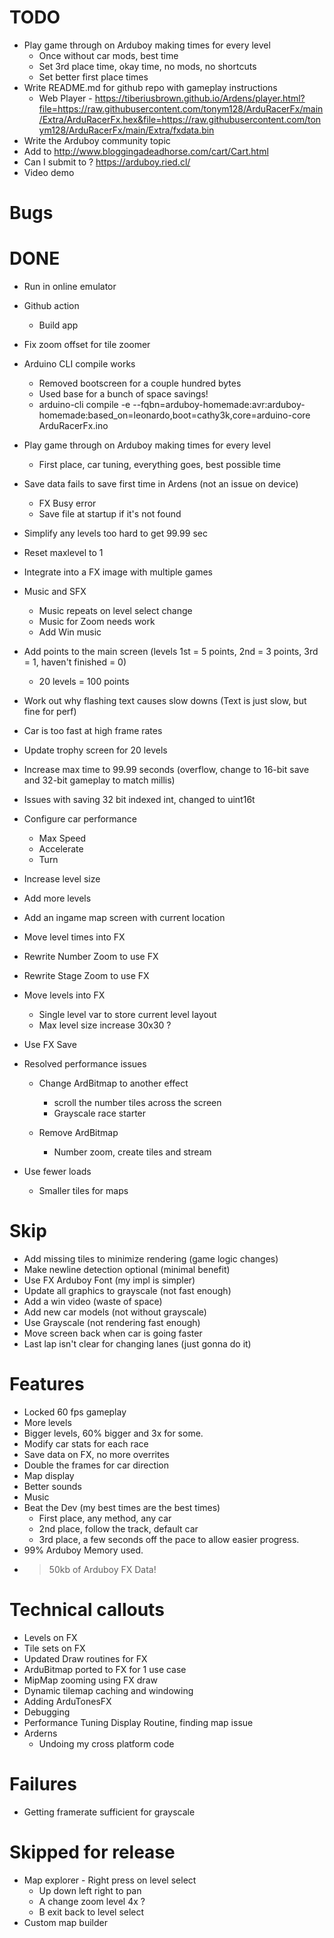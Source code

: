 # TODO
- Play game through on Arduboy making times for every level
    - Once without car mods, best time
    - Set 3rd place time, okay time, no mods, no shortcuts
    - Set better first place times
- Write README.md for github repo with gameplay instructions
    - Web Player - https://tiberiusbrown.github.io/Ardens/player.html?file=https://raw.githubusercontent.com/tonym128/ArduRacerFx/main/Extra/ArduRacerFx.hex&file=https://raw.githubusercontent.com/tonym128/ArduRacerFx/main/Extra/fxdata.bin
- Write the Arduboy community topic
- Add to http://www.bloggingadeadhorse.com/cart/Cart.html
- Can I submit to ? https://arduboy.ried.cl/
- Video demo

# Bugs

# DONE
- Run in online emulator
- Github action
    - Build app
- Fix zoom offset for tile zoomer
- Arduino CLI compile works
    - Removed bootscreen for a couple hundred bytes
    - Used base for a bunch of space savings!
    - arduino-cli compile -e --fqbn=arduboy-homemade:avr:arduboy-homemade:based_on=leonardo,boot=cathy3k,core=arduino-core ArduRacerFx.ino
- Play game through on Arduboy making times for every level
    - First place, car tuning, everything goes, best possible time
- Save data fails to save first time in Ardens (not an issue on device)
    - FX Busy error
    - Save file at startup if it's not found
- Simplify any levels too hard to get 99.99 sec
- Reset maxlevel to 1
- Integrate into a FX image with multiple games
- Music and SFX
    - Music repeats on level select change
    - Music for Zoom needs work
    - Add Win music
- Add points to the main screen (levels 1st = 5 points, 2nd = 3 points, 3rd = 1, haven't finished = 0)
    - 20 levels = 100 points
- Work out why flashing text causes slow downs (Text is just slow, but fine for perf)
- Car is too fast at high frame rates    
- Update trophy screen for 20 levels
- Increase max time to 99.99 seconds (overflow, change to 16-bit save and 32-bit gameplay to match millis)
- Issues with saving 32 bit indexed int, changed to uint16t

- Configure car performance
    - Max Speed
    - Accelerate
    - Turn

- Increase level size
- Add more levels

- Add an ingame map screen with current location
- Move level times into FX
- Rewrite Number Zoom to use FX
- Rewrite Stage Zoom to use FX
- Move levels into FX
    - Single level var to store current level layout
    - Max level size increase 30x30 ?
- Use FX Save
- Resolved performance issues
    - Change ArdBitmap to another effect 
        - scroll the number tiles across the screen
        - Grayscale race starter

    - Remove ArdBitmap
        - Number zoom, create tiles and stream
- Use fewer loads 
    - Smaller tiles for maps

# Skip
- Add missing tiles to minimize rendering (game logic changes)
- Make newline detection optional (minimal benefit)
- Use FX Arduboy Font (my impl is simpler)
- Update all graphics to grayscale (not fast enough)
- Add a win video (waste of space)
- Add new car models (not without grayscale)
- Use Grayscale (not rendering fast enough)
- Move screen back when car is going faster
- Last lap isn't clear for changing lanes (just gonna do it)


# Features
- Locked 60 fps gameplay
- More levels
- Bigger levels, 60% bigger and 3x for some.
- Modify car stats for each race
- Save data on FX, no more overrites
- Double the frames for car direction
- Map display
- Better sounds
- Music
- Beat the Dev (my best times are the best times)
    - First place, any method, any car
    - 2nd place, follow the track, default car
    - 3rd place, a few seconds off the pace to allow easier progress.
- 99% Arduboy Memory used.
- >50kb of Arduboy FX Data!

# Technical callouts
- Levels on FX
- Tile sets on FX
- Updated Draw routines for FX
- ArduBitmap ported to FX for 1 use case
- MipMap zooming using FX draw
- Dynamic tilemap caching and windowing
- Adding ArduTonesFX
- Debugging
- Performance Tuning Display Routine, finding map issue
- Arderns
    - Undoing my cross platform code

# Failures
- Getting framerate sufficient for grayscale

# Skipped for release
- Map explorer - Right press on level select
    - Up down left right to pan
    - A change zoom level 4x ?
    - B exit back to level select
- Custom map builder
